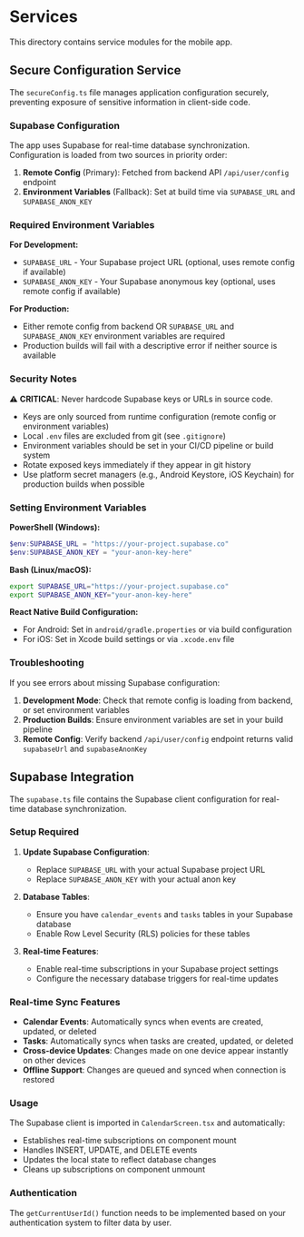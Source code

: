 # Services

This directory contains service modules for the mobile app.

## Secure Configuration Service

The `secureConfig.ts` file manages application configuration securely, preventing exposure of sensitive information in client-side code.

### Supabase Configuration

The app uses Supabase for real-time database synchronization. Configuration is loaded from two sources in priority order:

1. **Remote Config** (Primary): Fetched from backend API `/api/user/config` endpoint
2. **Environment Variables** (Fallback): Set at build time via `SUPABASE_URL` and `SUPABASE_ANON_KEY`

### Required Environment Variables

**For Development:**
- `SUPABASE_URL` - Your Supabase project URL (optional, uses remote config if available)
- `SUPABASE_ANON_KEY` - Your Supabase anonymous key (optional, uses remote config if available)

**For Production:**
- Either remote config from backend OR `SUPABASE_URL` and `SUPABASE_ANON_KEY` environment variables are required
- Production builds will fail with a descriptive error if neither source is available

### Security Notes

⚠️ **CRITICAL**: Never hardcode Supabase keys or URLs in source code.

- Keys are only sourced from runtime configuration (remote config or environment variables)
- Local `.env` files are excluded from git (see `.gitignore`)
- Environment variables should be set in your CI/CD pipeline or build system
- Rotate exposed keys immediately if they appear in git history
- Use platform secret managers (e.g., Android Keystore, iOS Keychain) for production builds when possible

### Setting Environment Variables

**PowerShell (Windows):**
```powershell
$env:SUPABASE_URL = "https://your-project.supabase.co"
$env:SUPABASE_ANON_KEY = "your-anon-key-here"
```

**Bash (Linux/macOS):**
```bash
export SUPABASE_URL="https://your-project.supabase.co"
export SUPABASE_ANON_KEY="your-anon-key-here"
```

**React Native Build Configuration:**
- For Android: Set in `android/gradle.properties` or via build configuration
- For iOS: Set in Xcode build settings or via `.xcode.env` file

### Troubleshooting

If you see errors about missing Supabase configuration:

1. **Development Mode**: Check that remote config is loading from backend, or set environment variables
2. **Production Builds**: Ensure environment variables are set in your build pipeline
3. **Remote Config**: Verify backend `/api/user/config` endpoint returns valid `supabaseUrl` and `supabaseAnonKey`

## Supabase Integration

The `supabase.ts` file contains the Supabase client configuration for real-time database synchronization.

### Setup Required

1. **Update Supabase Configuration**: 
   - Replace `SUPABASE_URL` with your actual Supabase project URL
   - Replace `SUPABASE_ANON_KEY` with your actual anon key

2. **Database Tables**: 
   - Ensure you have `calendar_events` and `tasks` tables in your Supabase database
   - Enable Row Level Security (RLS) policies for these tables

3. **Real-time Features**:
   - Enable real-time subscriptions in your Supabase project settings
   - Configure the necessary database triggers for real-time updates

### Real-time Sync Features

- **Calendar Events**: Automatically syncs when events are created, updated, or deleted
- **Tasks**: Automatically syncs when tasks are created, updated, or deleted
- **Cross-device Updates**: Changes made on one device appear instantly on other devices
- **Offline Support**: Changes are queued and synced when connection is restored

### Usage

The Supabase client is imported in `CalendarScreen.tsx` and automatically:
- Establishes real-time subscriptions on component mount
- Handles INSERT, UPDATE, and DELETE events
- Updates the local state to reflect database changes
- Cleans up subscriptions on component unmount

### Authentication

The `getCurrentUserId()` function needs to be implemented based on your authentication system to filter data by user. 